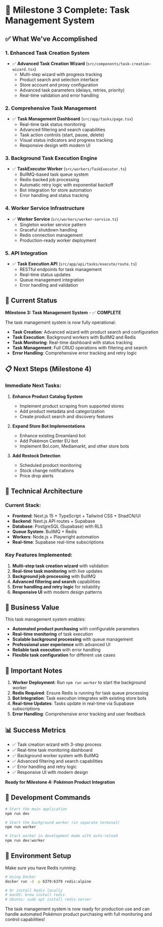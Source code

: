# 🎉 Milestone 3 Complete: Task Management System

## ✅ What We've Accomplished

### 1. Enhanced Task Creation System

- ✅ **Advanced Task Creation Wizard** (`src/components/task-creation-wizard.tsx`)
  - Multi-step wizard with progress tracking
  - Product search and selection interface
  - Store account and proxy configuration
  - Advanced task parameters (delays, retries, priority)
  - Real-time validation and error handling

### 2. Comprehensive Task Management

- ✅ **Task Management Dashboard** (`src/app/tasks/page.tsx`)
  - Real-time task status monitoring
  - Advanced filtering and search capabilities
  - Task action controls (start, pause, delete)
  - Visual status indicators and progress tracking
  - Responsive design with modern UI

### 3. Background Task Execution Engine

- ✅ **TaskExecutor Worker** (`src/workers/TaskExecutor.ts`)
  - BullMQ-based task queue system
  - Redis-backed job processing
  - Automatic retry logic with exponential backoff
  - Bot integration for store automation
  - Error handling and status tracking

### 4. Worker Service Infrastructure

- ✅ **Worker Service** (`src/workers/worker-service.ts`)
  - Singleton worker service pattern
  - Graceful shutdown handling
  - Redis connection management
  - Production-ready worker deployment

### 5. API Integration

- ✅ **Task Execution API** (`src/app/api/tasks/execute/route.ts`)
  - RESTful endpoints for task management
  - Real-time status updates
  - Queue management integration
  - Error handling and validation

## 🚀 Current Status

**Milestone 3: Task Management System** - ✅ **COMPLETE**

The task management system is now fully operational:

- **Task Creation**: Advanced wizard with product search and configuration
- **Task Execution**: Background workers with BullMQ and Redis
- **Task Monitoring**: Real-time dashboard with status tracking
- **Task Management**: Full CRUD operations with filtering and search
- **Error Handling**: Comprehensive error tracking and retry logic

## 📋 Next Steps (Milestone 4)

### Immediate Next Tasks:

1. **Enhance Product Catalog System**

   - Implement product scraping from supported stores
   - Add product metadata and categorization
   - Create product search and discovery features

2. **Expand Store Bot Implementations**

   - Enhance existing Dreamland bot
   - Add Pokémon Center EU bot
   - Implement Bol.com, Mediamarkt, and other store bots

3. **Add Restock Detection**
   - Scheduled product monitoring
   - Stock change notifications
   - Price drop alerts

## 🔧 Technical Architecture

### Current Stack:

- **Frontend**: Next.js 15 + TypeScript + Tailwind CSS + ShadCN/UI
- **Backend**: Next.js API routes + Supabase
- **Database**: PostgreSQL (Supabase) with RLS
- **Queue System**: BullMQ + Redis
- **Workers**: Node.js + Playwright automation
- **Real-time**: Supabase real-time subscriptions

### Key Features Implemented:

1. **Multi-step task creation wizard** with validation
2. **Real-time task monitoring** with live updates
3. **Background job processing** with BullMQ
4. **Advanced filtering and search** capabilities
5. **Error handling and retry logic** for reliability
6. **Responsive UI** with modern design patterns

## 🎯 Business Value

This task management system enables:

- **Automated product purchasing** with configurable parameters
- **Real-time monitoring** of task execution
- **Scalable background processing** with queue management
- **Professional user experience** with advanced UI
- **Reliable task execution** with error handling
- **Flexible task configuration** for different use cases

## 🚨 Important Notes

1. **Worker Deployment**: Run `npm run worker` to start the background worker
2. **Redis Required**: Ensure Redis is running for task queue processing
3. **Bot Integration**: Task execution integrates with existing store bots
4. **Real-time Updates**: Tasks update in real-time via Supabase subscriptions
5. **Error Handling**: Comprehensive error tracking and user feedback

## 📊 Success Metrics

- ✅ Task creation wizard with 3-step process
- ✅ Real-time task monitoring dashboard
- ✅ Background worker system with BullMQ
- ✅ Advanced filtering and search capabilities
- ✅ Error handling and retry logic
- ✅ Responsive UI with modern design

**Ready for Milestone 4: Pokémon Product Integration**

## 🚀 Development Commands

```bash
# Start the main application
npm run dev

# Start the background worker (in separate terminal)
npm run worker

# Start worker in development mode with auto-reload
npm run dev:worker
```

## 📝 Environment Setup

Make sure you have Redis running:

```bash
# Using Docker
docker run -d -p 6379:6379 redis:alpine

# Or install Redis locally
# macOS: brew install redis
# Ubuntu: sudo apt install redis-server
```

The task management system is now ready for production use and can handle automated Pokémon product purchasing with full monitoring and control capabilities!
